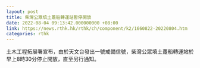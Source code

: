 ```yaml
---
layout: post
title: 柴灣公眾填土躉船轉運站暫停開放
date: 2022-08-04 09:13:42.000000000 +08:00
link: https://news.rthk.hk/rthk/ch/component/k2/1660822-20220804.htm
categories: rthk
---
```


土木工程拓展署宣布，由於天文台發出一號戒備信號，柴灣公眾填土躉船轉運站於早上8時30分停止開放，直至另行通知。

